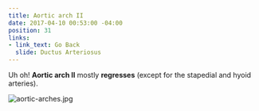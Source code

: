 ```yaml
---
title: Aortic arch II
date: 2017-04-10 00:53:00 -04:00
position: 31
links:
- link_text: Go Back
  slide: Ductus Arteriosus
---
```


Uh oh! **Aortic arch II** mostly **regresses** (except for the stapedial and hyoid arteries).

![aortic-arches.jpg](/uploads/aortic-arches.jpg)